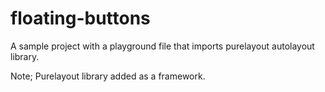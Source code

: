 # floating-buttons

A sample project with a playground file that imports purelayout autolayout library.

Note; Purelayout library added as a framework.
